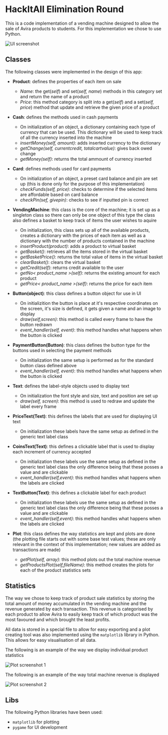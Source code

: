 # HackItAll Elimination Round

This is a code implementation of a vending machine designed to allow the sale
of Avira products to students. For this implementation we chose to use Python.

![UI screenshot](https://github.com/vladirares/HackItAll/blob/master/UI.png)

## Classes

The following classes were implemented in the design of this app:

* **Product**: defines the properties of each item on sale
	* *Name*: the get(*self*) and set(*self, name*) methods in this category
				set and return the name of a product
	* *Price*: this method category is split into a get(*self*) and a 
				set(*self, price*) method that update and retrieve the given
				price of a product

* **Cash**: defines the methods used in cash payments
	* On initialization of an object, a dictionary containing each type of 
	currency that can be used. This dictionary will be used to keep track of
	all the currency inserted into the machine
	* *insertMoney(self, amount)*: adds inserted currency to the dictionary
	* *getChange(self, currentcredit, totalcartvalue)*: gives back owed change
	* *getMoney(self)*: returns the total ammount of currency inserted

* **Card**: defines methods used for card payments
	* On initialization of an object, a preset card balance and pin are set up
	(this is done only for the purpose of this implementation)
	* *checkFunds(self, price)*: checks to determine if the selected items are 
	affordable based on card balance
	* *checkPin(sef, givepin)*: checks to see if inputted pin is correct

* **VendingMachine**: this class is the core of the machine; it is set up as a
	singleton class so there can only be one object of this type the class 
	also defines a basket to keep track of items the user wishes to aquire
	* On initialization, this class sets up all of the available products, creates a dictionary with the prices of each item as well as a dictionary
	with the number of products contained in the machine
	* *insertProduct(product)*: adds a product to virtual basket
	* *getBasket()*: retrieves all the items stored in the virtual basket
	* *getBasketPrice()*: returns the total value of items in the virtual 
	basket
	* *clearBasket()*: clears the virtual basket
	* *getCredit(self)*: returns credit available to the user
	* *getNo< product_name >(self)*: returns the existing amount for each
	product
	* *getPrice< product_name >(self)*: returns the price for each item

* **Button(object)**: this class defines a button object for use in UI
	* On initializition the button is place at it's respective coordinates on
	the screen, it's size is defined, it gets given a name and an image to
	display
	* *draw(self,screen)*: this method is called every frame to have the button
	redrawn
	* *event_handler(self, event)*: this method handles what happens when the
	button is clicked

* **PaymentButton(Button)**: this class defines the button type for the buttons
	used in selecting the payment methods
	* On initialization the same setup is performed as for the standard button 
	class defined above
	* *event_handler(self, event)*: this method handles what happens when the
	button is clicked

* **Text**: defines the label-style objects used to display text
	* On initialization the font style and size, text and position are set up
	* *draw(self, screen)*: this method is used to redraw and update the label
	every frame

* **PriceText(Text)**: this defines the labels that are used for displaying UI
	text
	* On initialization these labels have the same setup as defined in the 
	generic text label class 

* **CoinsText(Text)**: this defines a clickable label that is used to display 
	each increment of currency accepted
	* On initialization these labels use the same setup as defined in the
	generic text label class the only difference being that these posses a 
	value and are clickable
	* *event_handler(self,event)*: this method handles what happens when the 
	labels are clicked

* **TextButton(Text)**: this defines a clickable label for each product
	* On initialization these labels use the same setup as defined in the
	generic text label class the only difference being that these posses a 
	value and are clickable
	* *event_handler(self,event)*: this method handles what happens when the 
	labels are clicked

* **Plot**: this class defines the way statistics are kept and plots are done 
	(the plotting file starts out with some base test values; these are only
	relevant in the context of this implementation; new values are added as
	transactions are made)
	* *getPlot(self, array)*: this method plots out the total machine revenue
	* *getProductsPlot(self,fileName)*: this method creates the plots for each
	of the product statistics sets

## Statistics

The way we chose to keep track of product sale statistics by storing the total 
amount of money accumulated in the vending machine and the revenue generated by
each transaction. This revenue is categorised by each product to allow Avira to
easily keep track of which product was the most favoured and which brought the
least profits.

All data is stored in a special file to allow for easy exporting and a plot 
creating tool was also implemented using the `matplotlib` library in Python.
This allows for easy visualisation of all data.

The following is an example of the way we display individual product statistics

![Plot screenshot 1](https://github.com/vladirares/HackItAll/blob/master/plot1.png)

The following is an example of the way total machine revenue is displayed

![Plot screenshot 2](https://github.com/vladirares/HackItAll/blob/master/plot2.png)

## Libs

The following Python libraries have been used:
* `matplotlib` for plotting
* `pygame` for UI development
